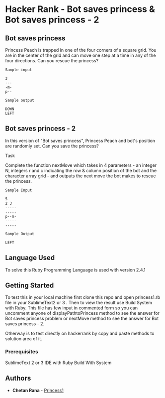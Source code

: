 # Hacker Rank - Bot saves princess & Bot saves princess - 2

## Bot saves princess
Princess Peach is trapped in one of the four corners of a square grid. You are in the center of the grid and can move one step at a time in any of the four directions. Can you rescue the princess?
```
Sample input

3
---
-m-
p--
```

```
Sample output

DOWN
LEFT
```
## Bot saves princess - 2

In this version of "Bot saves princess", Princess Peach and bot's position are randomly set. Can you save the princess?

Task

Complete the function nextMove which takes in 4 parameters - an integer N, integers r and c indicating the row & column position of the bot and the character array grid - and outputs the next move the bot makes to rescue the princess.

```
Sample Input

5
2 3
-----
-----
p--m-
-----
-----
```

```
Sample Output

LEFT
```

## Language Used

To solve this Ruby Programming Language is used with version 2.4.1

## Getting Started

To test this in your local machine first clone this repo and open princess1.rb file in your SublimeText2 or 3 . Then to view the result use Build System with Ruby. This file has few input in commented form so you can uncomment anyone of displayPathtoPrincess method to see the answer for Bot saves princess problem or nextMove method to see the answer for Bot saves princess - 2.

Otherway is to test directly on hackerrank by copy and paste methods to solution area of it.

### Prerequisites

SublimeText 2 or 3 IDE with Ruby Build With System

## Authors

* **Chetan Rana** - [Princess1](https://github.com/PurpleBooth)
